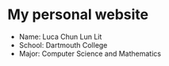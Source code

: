 # My personal website

- Name: Luca Chun Lun Lit
- School: Dartmouth College 
- Major: Computer Science and Mathematics

